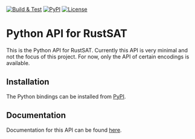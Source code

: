 [![Build & Test](https://github.com/chrjabs/rustsat/actions/workflows/pyapi.yml/badge.svg)](https://github.com/chrjabs/rustsat/actions/workflows/pyapi.yml)
[![PyPI](https://img.shields.io/pypi/v/rustsat)](https://pypi.org/project/rustsat)
[![License](https://img.shields.io/crates/l/rustsat)](./LICENSE)

<!-- cargo-rdme start -->

# Python API for RustSAT

This is the Python API for RustSAT. Currently this API is very minimal and
not the focus of this project. For now, only the API of certain encodings is
available.

## Installation

The Python bindings can be installed from [PyPI](https://pypi.org/project/rustsat/).

## Documentation

Documentation for this API can be found [here](https://christophjabs.info/rustsat/pyapi/).

<!-- cargo-rdme end -->
